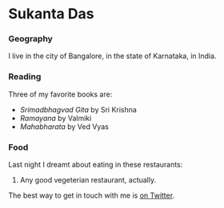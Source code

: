 # Sukanta Das

### Geography 

I live in the city of Bangalore, in the state of Karnataka, in India. 

### Reading 

Three of my favorite books are: 

- *Srimadbhagvad Gita* by Sri Krishna 
- *Ramayana* by Valmiki 
- *Mahabharata* by Ved Vyas 

### Food 

Last night I dreamt about eating in these restaurants: 

1. Any good vegeterian restaurant, actually. 

The best way to get in touch with me is [on Twitter](https://twitter.com/). 

